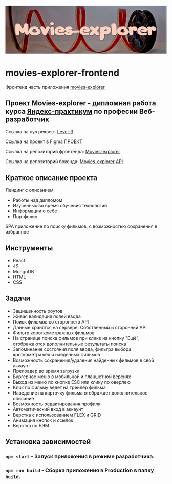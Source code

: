 ![Movies-explorer](./public/title.jpg)

<h1>movies-explorer-frontend</h1>


Фронтенд часть приложения [movies-explorer](https://movies-explorer.dip.nomoredomains.club)



## Проект Movies-explorer - дипломная работа курса [Яндекс-практикум](https://praktikum.yandex.ru/) по професии Веб-разработчик

Ссылка на пул реквест [Level-3](https://github.com/Vyacheslav321/movies-explorer-frontend/pull/8)

Сcылка на проект в Figma [ПРОЕКТ](https://disk.yandex.ru/d/IVMNTIuVnh4yrw)

Ссылка на репозиторий фронтенда: [Movies-explorer](https://github.com/Vyacheslav321/movies-explorer-frontend/tree/main)

Ссылка на репозиторий бэкенда: [Movies-explorer API](https://github.com/Vyacheslav321/movies-explorer-api)

## Краткое описание проекта

Лендинг с описанием
- Работы над дипломом
- Изученных во время обучения технологий
- Информации о себе
- Портфолио

SPA приложение по поиску фильмов, с возможностью сохранения в избранное



## Инструменты

- React
- JS
- MongoDB
- HTML
- CSS

## Задачи

- Защищенность роутов
- Живая валидация полей ввода
- Поиск фильмов со стороннего API
- Данные хранятся на сервере. Собственный и сторонний API
- Фильтр короткометражных фильмов
- На странице поиска фильмов при клике на кнопку "Ещё", отображаются дополнительные результаты поиска
- Запоминание состояния поля ввода, фильтра выбора кроткометражек и найденных фильмов
- Возможность сохранения/удаления найденных фильмов в свой аккаунт
- Прелоадер во время загрузки
- Бургерное меню в мобильной и планшетной версиях
- Выход из меню по кнопке ESC или клику по оверлею
- Клик по фильму ведет на трейлер фильма
- Наведение на карточку фильма отображает дополнительное описание
- Возможность редактирования профиля
- Автоматический вход в аккаунт
- Верстка с использованием FLEX и GRID
- Анимация кнопок и ссылок
- Верстка по БЭМ


##  Установка зависимостей

### `npm start` - Запуск приложения в режиме разработчика.

### `npm run build` - Сборка приложения в Production в папку `build`.
